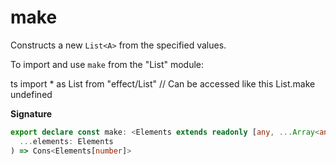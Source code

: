 # make

Constructs a new `List<A>` from the specified values.

To import and use `make` from the "List" module:

ts
import \* as List from "effect/List"
// Can be accessed like this
List.make
undefined

**Signature**

```ts
export declare const make: <Elements extends readonly [any, ...Array<any>]>(
  ...elements: Elements
) => Cons<Elements[number]>
```
